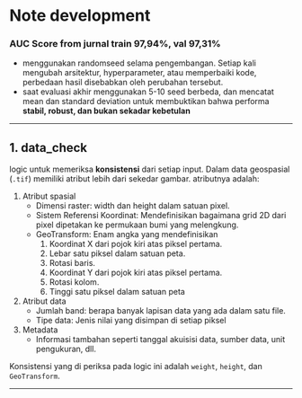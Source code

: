 # Note development

### **AUC Score from jurnal train 97,94%, val 97,31%**

- menggunakan randomseed selama pengembangan. Setiap kali mengubah arsitektur, hyperparameter, atau memperbaiki kode, perbedaan hasil disebabkan oleh perubahan tersebut.
- saat evaluasi akhir menggunakan 5-10 seed berbeda, dan mencatat mean dan standard deviation untuk membuktikan bahwa performa **stabil, robust, dan bukan sekadar kebetulan**

---

## 1. data_check

logic untuk memeriksa **konsistensi** dari setiap input. Dalam data geospasial (`.tif`) memiliki atribut lebih dari sekedar gambar. atributnya adalah:

1. Atribut spasial
   - Dimensi raster: width dan height dalam satuan pixel.
   - Sistem Referensi Koordinat: Mendefinisikan bagaimana grid 2D dari pixel dipetakan ke permukaan bumi yang melengkung.
   - GeoTransform: Enam angka yang mendefinisikan
     1. Koordinat X dari pojok kiri atas piksel pertama.
     2. Lebar satu piksel dalam satuan peta.
     3. Rotasi baris.
     4. Koordinat Y dari pojok kiri atas piksel pertama.
     5. Rotasi kolom.
     6. Tinggi satu piksel dalam satuan peta
2. Atribut data
   - Jumlah band: berapa banyak lapisan data yang ada dalam satu file.
   - Tipe data: Jenis nilai yang disimpan di setiap piksel
3. Metadata
   - Informasi tambahan seperti tanggal akuisisi data, sumber data, unit pengukuran, dll.

Konsistensi yang di periksa pada logic ini adalah `weight`, `height`, dan `GeoTransform`.

---
